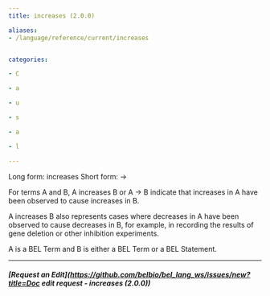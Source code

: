 ```yaml
---
title: increases (2.0.0)

aliases:
- /language/reference/current/increases


categories:

- C

- a

- u

- s

- a

- l

---
```

<!-- COMPUTER GENERATED PAGE!!! DO NOT EDIT DIRECTLY  -->
<!--    must be changed in scripts/templates.py which is processed by scripts/update_refs.py -->

Long form: increases
Short form: ->

For terms A and B, A increases B or A → B indicate that increases in A have been observed to cause increases in B.

A increases B also represents cases where decreases in A have been observed to cause decreases in B, for example, in recording the results of gene deletion or other inhibition experiments.

A is a BEL Term and B is either a BEL Term or a BEL Statement.


---
##### [Request an Edit](https://github.com/belbio/bel_lang_ws/issues/new?title=Doc edit request - increases (2.0.0))